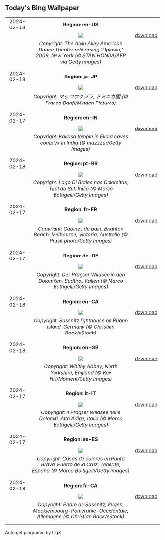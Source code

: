 ## Today's Bing Wallpaper
|      |      |      |
| :----: | :----: | :----: |
|2024-02-18|**Region: en-US**||
||![](https://www.bing.com/th?id=OHR.AileyUptown_EN-US7790191198_UHD.jpg&pid=hp&w=1152&h=648&rs=1&c=4)| [download](https://www.bing.com/th?id=OHR.AileyUptown_EN-US7790191198_UHD.jpg)|
||*Copyright: The Alvin Ailey American Dance Theater rehearsing 'Uptown,' 2009, New York (© STAN HONDA/AFP via Getty Images)*
||
|||
|2024-02-18|**Region: ja-JP**||
||![](https://www.bing.com/th?id=OHR.DominicaWhales_JA-JP8354635905_UHD.jpg&pid=hp&w=1152&h=648&rs=1&c=4)| [download](https://www.bing.com/th?id=OHR.DominicaWhales_JA-JP8354635905_UHD.jpg)|
||*Copyright: マッコウクジラ, ドミニカ国 (© Franco Banfi/Minden Pictures)*
||
|||
|2024-02-17|**Region: en-IN**||
||![](https://www.bing.com/th?id=OHR.KailasTempleEllora_EN-IN9221534487_UHD.jpg&pid=hp&w=1152&h=648&rs=1&c=4)| [download](https://www.bing.com/th?id=OHR.KailasTempleEllora_EN-IN9221534487_UHD.jpg)|
||*Copyright: Kailasa temple in Ellora caves complex in India (© mazzzur/Getty Images)*
||
|||
|2024-02-18|**Region: pt-BR**||
||![](https://www.bing.com/th?id=OHR.LakeDolomites_PT-BR5853675668_UHD.jpg&pid=hp&w=1152&h=648&rs=1&c=4)| [download](https://www.bing.com/th?id=OHR.LakeDolomites_PT-BR5853675668_UHD.jpg)|
||*Copyright: Lago Di Braies nas Dolomitas, Tirol do Sul, Itália (© Marco Bottigelli/Getty Images)*
||
|||
|2024-02-17|**Region: fr-FR**||
||![](https://www.bing.com/th?id=OHR.BrightonBoxes_FR-FR1148207790_UHD.jpg&pid=hp&w=1152&h=648&rs=1&c=4)| [download](https://www.bing.com/th?id=OHR.BrightonBoxes_FR-FR1148207790_UHD.jpg)|
||*Copyright: Cabines de bain, Brighton Beach, Melbourne, Victoria, Australie (© Prasit photo/Getty Images)*
||
|||
|2024-02-17|**Region: de-DE**||
||![](https://www.bing.com/th?id=OHR.LakeDolomites_DE-DE3348859489_UHD.jpg&pid=hp&w=1152&h=648&rs=1&c=4)| [download](https://www.bing.com/th?id=OHR.LakeDolomites_DE-DE3348859489_UHD.jpg)|
||*Copyright: Der Pragser Wildsee in den Dolomiten, Südtirol, Italien (© Marco Bottigelli/Getty Images)*
||
|||
|2024-02-18|**Region: en-CA**||
||![](https://www.bing.com/th?id=OHR.HalbinselJasmund_EN-CA5327600383_UHD.jpg&pid=hp&w=1152&h=648&rs=1&c=4)| [download](https://www.bing.com/th?id=OHR.HalbinselJasmund_EN-CA5327600383_UHD.jpg)|
||*Copyright: Sassnitz lighthouse on Rügen island, Germany (© Christian Back/eStock)*
||
|||
|2024-02-18|**Region: en-GB**||
||![](https://www.bing.com/th?id=OHR.WhitbyAbbeyJorvik_EN-GB4161898215_UHD.jpg&pid=hp&w=1152&h=648&rs=1&c=4)| [download](https://www.bing.com/th?id=OHR.WhitbyAbbeyJorvik_EN-GB4161898215_UHD.jpg)|
||*Copyright: Whitby Abbey, North Yorkshire, England (© Kev Hill/Moment/Getty Images)*
||
|||
|2024-02-17|**Region: it-IT**||
||![](https://www.bing.com/th?id=OHR.LakeDolomites_IT-IT2963188233_UHD.jpg&pid=hp&w=1152&h=648&rs=1&c=4)| [download](https://www.bing.com/th?id=OHR.LakeDolomites_IT-IT2963188233_UHD.jpg)|
||*Copyright: Il Pragser Wildsee nelle Dolomiti, Alto Adige, Italia (© Marco Bottigelli/Getty Images)*
||
|||
|2024-02-17|**Region: es-ES**||
||![](https://www.bing.com/th?id=OHR.CarnavalTenerife_ES-ES6332745599_UHD.jpg&pid=hp&w=1152&h=648&rs=1&c=4)| [download](https://www.bing.com/th?id=OHR.CarnavalTenerife_ES-ES6332745599_UHD.jpg)|
||*Copyright: Casas de colores en Punta Brava, Puerto de la Cruz, Tenerife, España (© Marco Bottigelli/Getty Images)*
||
|||
|2024-02-18|**Region: fr-CA**||
||![](https://www.bing.com/th?id=OHR.HalbinselJasmund_FR-CA9499898672_UHD.jpg&pid=hp&w=1152&h=648&rs=1&c=4)| [download](https://www.bing.com/th?id=OHR.HalbinselJasmund_FR-CA9499898672_UHD.jpg)|
||*Copyright: Phare de Sassnitz, Rügen, Mecklembourg-Poméranie-Occidentale,  Allemagne (© Christian Back/eStock)*
||
|||

Auto get programm by LtgX
